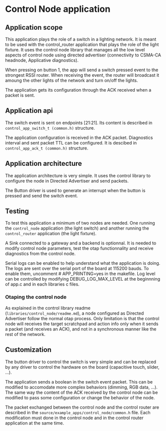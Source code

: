 # Control Node application

## Application scope
This application plays the role of a switch in a lighting network. It is meant to be used with the control_router application that plays the role of the light fixture. It uses the control node library that manages all the low level aspects of control node using directed advertiser (connectivity to CSMA-CA headnode, Applicative diagnostics).

When pressing on button 1, the app will send a switch pressed event to the strongest RSSI router. When receiving the event, the router will broadcast it amoung the other lights of the network and turn on/off the lights.

The application gets its configuration through the ACK received when a packet is sent.

## Application api
The switch event is sent on endpoints [21:21]. Its content is described in `control_app_switch_t (common.h)` structure.

The application configuration is received in the ACK packet. Diagnostics interval and sent packet TTL can be configured. It is descibed in `control_app_ack_t (common.h)` structure.

## Application architecture
The application architecture is very simple. It uses the control library to configure the node in Directed Advertiser and send packets.

The Button driver is used to generate an interrupt when the button is pressed and send the switch event.

## Testing
To test this application a minimum of two nodes are needed. One running the `control_node` application (the light switch) and another running the `control_router` application (the light fixture).

A Sink connected to a gateway and a backend is optionnal. It is needed to modify control node parameters, test the otap functionnality and receive diagnostics from the control node.

Serial logs can be enabled to help understand what the application is doing. The logs are sent over the serial port of the board at 115200 bauds. To enable them, uncomment # APP_PRINTING=yes in the makefile. Log level can be controlled by modifying DEBUG_LOG_MAX_LEVEL at the beginnning of app.c and in each libraries c files.

### Otaping the control node
As explained in the control library readme (`libraries/control_node/readme.md`), a node configured as Directed Advertiser follow the normal otap process.
Only limitation is that the control node will receives the target scratchpad and action info only when it sends a packet (and receives an ACK), and not in a synchronous manner like the rest of the network.

## Customization
The button driver to control the switch is very simple and can be replaced by any driver to control the hardware on the board (capacitive touch, slider, ...).

The application sends a boolean in the switch event packet. This can be modified to accomodate more complex behaviors (dimming, RGB data, ...).
The same way the content of the ACK received by the control node can be modified to pass some configuration or change the behavior of the node.

The packet exchanged between the control node and the control router are described in the `source/example_apps/control_node/common.h` file. Each modification must done in the control node and in the control router application at the same time.